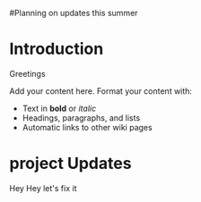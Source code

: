 #Planning on updates this summer

# Introduction #

Greetings



Add your content here.  Format your content with:
  * Text in **bold** or _italic_
  * Headings, paragraphs, and lists
  * Automatic links to other wiki pages
# project Updates #
Hey Hey let's fix it
